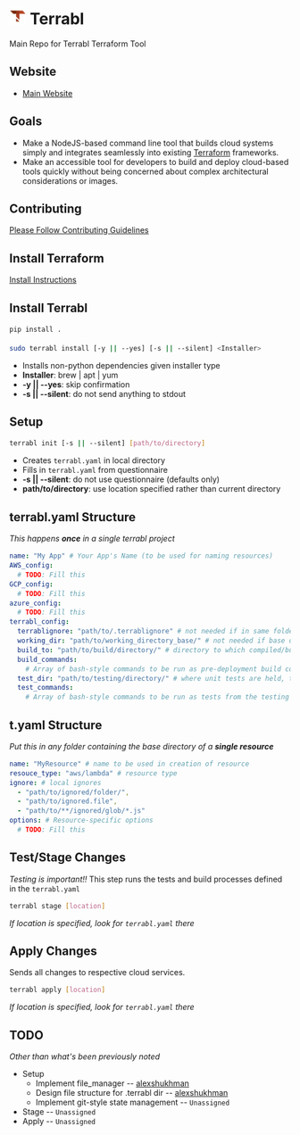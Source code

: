 # <img src="img/logo.png" height=30> Terrabl

Main Repo for Terrabl Terraform Tool 

## Website

* [Main Website](https://terrabl.com)

## Goals

* Make a NodeJS-based command line tool that builds cloud systems simply and integrates seamlessly into existing [Terraform](https://www.terraform.io/) frameworks.
* Make an accessible tool for developers to build and deploy cloud-based tools quickly without being concerned about complex architectural considerations or images. 

## Contributing

[Please Follow Contributing Guidelines](CONTRIBUTING.md)

## Install Terraform

[Install Instructions](https://askubuntu.com/questions/983351/how-to-install-terraform-in-ubuntu#answer-983352)

## Install Terrabl

```bash 
pip install .

sudo terrabl install [-y || --yes] [-s || --silent] <Installer>
```

* Installs non-python dependencies given installer type
* **Installer**: brew | apt | yum
* **-y || --yes**: skip confirmation
* **-s || --silent**: do not send anything to stdout

## Setup

```bash 
terrabl init [-s || --silent] [path/to/directory]
```

* Creates `terrabl.yaml` in local directory
* Fills in `terrabl.yaml` from questionnaire
* **-s || --silent**: do not use questionnaire (defaults only)
* **path/to/directory**: use location specified rather than current directory

## terrabl.yaml Structure

_This happens **once** in a single terrabl project_

```yaml
name: "My App" # Your App's Name (to be used for naming resources)
AWS_config:
  # TODO: Fill this
GCP_config:
  # TODO: Fill this
azure_config:
  # TODO: Fill this
terrabl_config:
  terrablignore: "path/to/.terrablignore" # not needed if in same folder as terrabl.yaml
  working_dir: "path/to/working_directory_base/" # not needed if base directory contains this terrabl.yaml
  build_to: "path/to/build/directory/" # directory to which compiled/built code will be sent, if not included, it will be working directory
  build_commands:
    # Array of bash-style commands to be run as pre-deployment build commands from the build directory. If these fail, the apply will not be allowed
  test_dir: "path/to/testing/directory/" # where unit tests are held, this will not be included in resources
  test_commands:
    # Array of bash-style commands to be run as tests from the testing directory, if these fail, the apply will not be allowed
```

## t.yaml Structure

_Put this in any folder containing the base directory of a **single resource**_

```yaml
name: "MyResource" # name to be used in creation of resource
resouce_type: "aws/lambda" # resource type
ignore: # local ignores
  - "path/to/ignored/folder/",
  - "path/to/ignored.file",
  - "path/to/**/ignored/glob/*.js"
options: # Resource-specific options
  # TODO: Fill this
```

## Test/Stage Changes

_Testing is important!!_ This step runs the tests and build processes defined in the `terrabl.yaml`

```bash
terrabl stage [location]
```

_If location is specified, look for `terrabl.yaml` there_

## Apply Changes

Sends all changes to respective cloud services.

```bash 
terrabl apply [location]
```

_If location is specified, look for `terrabl.yaml` there_

## TODO

_Other than what's been previously noted_

* Setup
  * Implement file_manager -- [alexshukhman](https://github.com/alexshukhman)
  * Design file structure for .terrabl dir -- [alexshukhman](https://github.com/alexshukhman)
  * Implement git-style state management -- `Unassigned`
* Stage -- `Unassigned`
* Apply -- `Unassigned`
